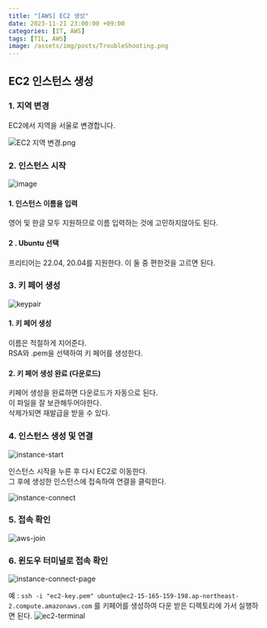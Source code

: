 ```yaml
---
title: "[AWS] EC2 생성"
date: 2023-11-21 23:00:00 +09:00
categories: [IT, AWS]
tags: [TIL, AWS]
image: /assets/img/posts/TroubleShooting.png
---
```


## EC2 인스턴스 생성

### 1. 지역 변경
EC2에서 지역을 서울로 변경합니다.

![EC2 지역 변경.png](:/2e0c38ba459342a1bc0f9811f4cb61e8)


### 2. 인스턴스 시작
![image](https://github.com/honge7694/honge7694.github.io/assets/76715487/72899fbf-3f1a-459a-ad67-fb350f11fef9)

#### 1. 인스턴스 이름을 입력
영어 및 한글 모두 지원하므로 이름 입력하는 것에 고민하지않아도 된다.

#### 2 . Ubuntu 선택
프리티어는 22.04, 20.04를 지원한다. 이 둘 중 편한것을 고르면 된다.

### 3. 키 페어 생성

![keypair](https://github.com/honge7694/honge7694.github.io/assets/76715487/9307e575-09db-4285-8fc6-907291b6ecc4)

#### 1. 키 페어 생성
이름은 적절하게 지어준다.    
RSA와 .pem을 선택하여 키 페어를 생성한다.

#### 2. 키 페어 생성 완료 (다운로드)
키페어 생성을 완료하면 다운로드가 자동으로 된다.    
이 파일을 잘 보관해두어야한다.    
삭제가되면 재발급을 받을 수 있다.

### 4. 인스턴스 생성 및 연결

![instance-start](https://github.com/honge7694/honge7694.github.io/assets/76715487/91dbec75-bdf5-4160-8cfb-0ca5f6802a2d)

인스턴스 시작을 누른 후 다시 EC2로 이동한다.    
그 후에 생성한 인스턴스에 접속하여 연결을 클릭한다.

![instance-connect](https://github.com/honge7694/honge7694.github.io/assets/76715487/5e4c8bdd-f955-4ded-8c1d-d97a1cda4f03)


### 5. 접속 확인

![aws-join](https://github.com/honge7694/honge7694.github.io/assets/76715487/bb01d9e1-78f8-4d7d-b67a-30f0b5eede1c)


### 6. 윈도우 터미널로 접속 확인

![instance-connect-page](https://github.com/honge7694/honge7694.github.io/assets/76715487/a40267ff-2cb5-48ae-822e-77da03e04771)

예 :
`ssh -i "ec2-key.pem" ubuntu@ec2-15-165-159-198.ap-northeast-2.compute.amazonaws.com` 를 키페어를 생성하여 다운 받은 디렉토리에 가서 실행하면 된다.
![ec2-terminal](https://github.com/honge7694/honge7694.github.io/assets/76715487/7248c701-de8e-4e62-a336-48a4d8eaa418)